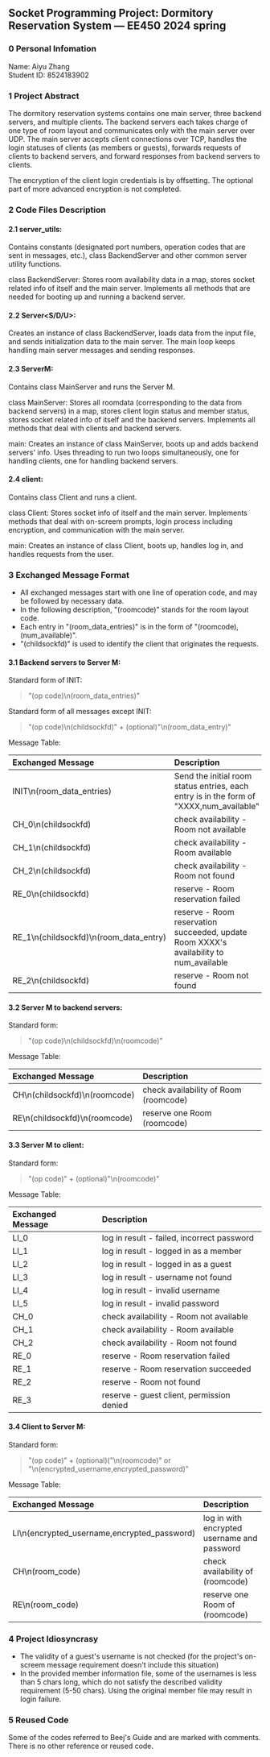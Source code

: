 ## Socket Programming Project: Dormitory Reservation System — EE450 2024 spring

### 0 Personal Infomation
Name: Aiyu Zhang \
Student ID: 8524183902

### 1 Project Abstract
The dormitory reservation systems contains one main server, three backend servers, and multiple clients. The backend servers each takes charge of one type of room layout and communicates only with the main server over UDP. The main server accepts client connections over TCP, handles the login statuses of clients (as members or guests), forwards requests of clients to backend servers, and forward responses from backend servers to clients. 

The encryption of the client login credentials is by offsetting. The optional part of more advanced encryption is not completed. 

### 2 Code Files Description
#### 2.1 server_utils:
Contains constants (designated port numbers, operation codes that are sent in messages, etc.), class BackendServer and other common server utility functions.

class BackendServer: 
Stores room availability data in a map, stores socket related info of itself and the main server. Implements all methods that are needed for booting up and running a backend server. 

#### 2.2 Server<S/D/U>: 
Creates an instance of class BackendServer, loads data from the input file, and sends initialization data to the main server. The main loop keeps handling main server messages and sending responses.

#### 2.3 ServerM:
Contains class MainServer and runs the Server M. 

class MainServer: 
Stores all roomdata (corresponding to the data from backend servers) in a map, stores client login status and member status, stores socket related info of itself and the backend servers. Implements all methods that deal with clients and backend servers. 

main: Creates an instance of class MainServer, boots up and adds backend servers' info. Uses threading to run two loops simultaneously, one for handling clients, one for handling backend servers. 

#### 2.4 client:
Contains class Client and runs a client.

class Client: 
Stores socket info of itself and the main server. Implements methods that deal with on-screem prompts, login process including encryption, and communication with the main server.

main: Creates an instance of class Client, boots up, handles log in, and handles requests from the user. 


### 3 Exchanged Message Format
- All exchanged messages start with one line of operation code, and may be followed by necessary data.
- In the following description, "(roomcode)" stands for the room layout code.
- Each entry in "(room_data_entries)" is in the form of "(roomcode),(num_available)".
- "(childsockfd)" is used to identify the client that originates the requests.

#### 3.1 Backend servers to Server M:
Standard form of INIT:
> "(op code)\n(room_data_entries)"

Standard form of all messages except INIT:
> "(op code)\n(childsockfd)" + (optional)"\n(room_data_entry)"

Message Table:

| Exchanged Message                      | Description                                                                             |
|:---------------------------------------|:----------------------------------------------------------------------------------------|
| INIT\n(room_data_entries)              | Send the initial room status entries, each entry is in the form of "XXXX,num_available" |
| CH_0\n(childsockfd)                    | check availability - Room not available                                                 |
| CH_1\n(childsockfd)                    | check availability - Room available                                                     |
| CH_2\n(childsockfd)                    | check availability - Room not found                                                     |
| RE_0\n(childsockfd)                    | reserve - Room reservation failed                                                       |
| RE_1\n(childsockfd)\n(room_data_entry) | reserve - Room reservation succeeded, update Room XXXX's availability to num_available  |
| RE_2\n(childsockfd)                    | reserve - Room not found                                                                |

#### 3.2 Server M to backend servers:
Standard form: 
> "(op code)\n(childsockfd)\n(roomcode)"

Message Table:

| Exchanged Message              | Description                           |
|:-------------------------------|:--------------------------------------|
| CH\n(childsockfd)\n(roomcode)  | check availability of Room (roomcode) |
| RE\n(childsockfd)\n(roomcode)  | reserve one Room (roomcode)           |

#### 3.3 Server M to client:
Standard form:
> "(op code)" + (optional)"\n(roomcode)"

Message Table:

| Exchanged Message | Description                                |
|:------------------|:-------------------------------------------|
| LI_0              | log in result - failed, incorrect password |
| LI_1              | log in result - logged in as a member      |
| LI_2              | log in result - logged in as a guest       |
| LI_3              | log in result - username not found         |
| LI_4              | log in result - invalid username           |
| LI_5              | log in result - invalid password           |
| CH_0              | check availability - Room not available    |
| CH_1              | check availability - Room available        |
| CH_2              | check availability - Room not found        |
| RE_0              | reserve - Room reservation failed          |
| RE_1              | reserve - Room reservation succeeded       |
| RE_2              | reserve - Room not found                   |
| RE_3              | reserve - guest client, permission denied  |

#### 3.4 Client to Server M:
Standard form:
> "(op code)" + (optional)("\n(roomcode)" or "\n(encrypted_username,encrypted_password)"

Message Table:

| Exchanged Message                           | Description                                 |
|:--------------------------------------------|:--------------------------------------------|
| LI\n(encrypted_username,encrypted_password) | log in with encrypted username and password |
| CH\n(room_code)                             | check availability of (roomcode)            |
| RE\n(room_code)                             | reserve one Room of (roomcode)              |



### 4 Project Idiosyncrasy
- The validity of a guest's username is not checked (for the project's on-screem message requirement doesn't include this situation)
- In the provided member information file, some of the usernames is less than 5 chars long, which do not satisfy the described validity requirement (5-50 chars). Using the original member file may result in login failure.

### 5 Reused Code
Some of the codes referred to Beej's Guide and are marked with comments. There is no other reference or reused code. 
